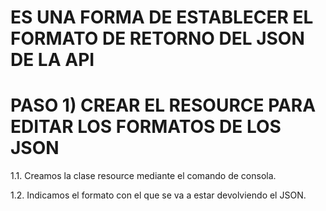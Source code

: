 # ES UNA FORMA DE ESTABLECER EL FORMATO DE RETORNO DEL JSON DE LA API

# PASO 1) CREAR EL RESOURCE PARA EDITAR LOS FORMATOS DE LOS JSON

1.1. Creamos la clase resource mediante el comando de consola.

1.2. Indicamos el formato con el que se va a estar devolviendo el JSON.